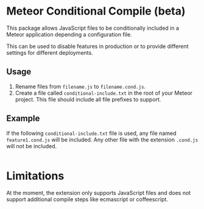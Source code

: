 # Meteor Conditional Compile (beta)

This package allows JavaScript files to be conditionally included in a Meteor
application depending a configuration file.

This can be used to disable features in production or to provide different
settings for different deployments.

## Usage

1. Rename files from `filename.js` to `filename.cond.js`.
2. Create a file called `conditional-include.txt` in the root of your Meteor
   project. This file should include all file prefixes to support.

## Example

If the following `conditional-include.txt` file is used, any file named
`feature1.cond.js` will be included. Any other file with the extension
`.cond.js` will not be included.

```feature1
```

# Limitations
At the moment, the extension only supports JavaScript files and does not
support additional compile steps like ecmascript or coffeescript.
